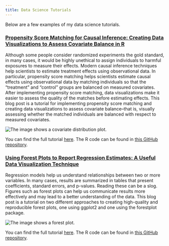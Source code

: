 ```yaml
---
title: Data Science Tutorials
--- 
```


Below are a few examples of my data science tutorials.

### [Propensity Score Matching for Causal Inference: Creating Data Visualizations to Assess Covariate Balance in R](https://medium.com/@dlab-berkeley/propensity-score-matching-for-causal-inference-creating-data-visualizations-to-assess-covariate-6c31ca3d25aa)
Although some people consider randomized experiments the gold standard, in many cases, it would be highly unethical to assign individuals to harmful exposures to measure their effects. Modern causal inference techniques help scientists to estimate treatment effects using observational data. In particular, propensity score matching helps scientists estimate causal effects using observational data by matching individuals so that the “treatment” and “control” groups are balanced on measured covariates. After implementing propensity score matching, data visualizations make it easier to assess the quality of the matches before estimating effects. This blog post is a tutorial for implementing propensity score matching and creating data visualizations to assess covariate balance–that is, visually assessing whether the matched individuals are balanced with respect to measured covariates.

![The image shows a covariate distribution plot.](/uploads/DistributionGraphs.jpeg)

You can find the full tutorial [here](https://medium.com/@dlab-berkeley/propensity-score-matching-for-causal-inference-creating-data-visualizations-to-assess-covariate-6c31ca3d25aa). The R code can be found in [this GitHub repository](https://github.com/sharonhgreen/Blog_PropensityScoreMatching).

### [Using Forest Plots to Report Regression Estimates: A Useful Data Visualization Technique](https://medium.com/@dlab-berkeley/using-forest-plots-to-report-regression-estimates-a-useful-data-visualization-technique-2511491763f2#:~:text=Forest%20plots%20are%20a%20great,quickly%20conveying%20relationships%20between%20variables)

Regression models help us understand relationships between two or more variables. In many cases, results are summarized in tables that present coefficients, standard errors, and p-values. Reading these can be a slog. Figures such as forest plots can help us communicate results more effectively and may lead to a better understanding of the data. This blog post is a tutorial on two different approaches to creating high-quality and reproducible forest plots, one using ggplot2 and one using the forestplot package.

![The image shows a forest plot.](/uploads/Forestplot_ggplot.png)

You can find the full tutorial [here](https://medium.com/@dlab-berkeley/using-forest-plots-to-report-regression-estimates-a-useful-data-visualization-technique-2511491763f2#:~:text=Forest%20plots%20are%20a%20great,quickly%20conveying%20relationships%20between%20variables). The R code can be found in [this GitHub repository](https://github.com/sharonhgreen/Blog_PropensityScoreMatching).
